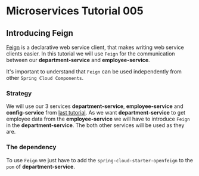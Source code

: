 # Microservices Tutorial 005
## Introducing Feign

[Feign](https://github.com/Netflix/feign) is a declarative web service client, that makes writing web service clients easier.
In this tutorial we will use `Feign` for the communication between our **department-service** and **employee-service**.

It's important to understand that `Feign` can be used independently from other `Spring Cloud Components`.
### Strategy
We will use our 3 services **department-service**, **employee-service** and  **config-service** from [last tutorial](https://github.com/Meziano/ms-tutorial-004).
As we want  **department-service** to get employee data from the **employee-service** we will have to introduce `Feign` in the **department-service**. The both other services will be used as they are.
### The dependency
To use `Feign` we just have to add the `spring-cloud-starter-openfeign` to the `pom` of  **department-service**.


 
<!--stackedit_data:
eyJoaXN0b3J5IjpbODIzMjExODMzLDE4NDY0OTIzMjEsLTIwNz
g0NjQ0NjcsLTIwMjA2MzM1MjYsLTEyNzUxMzE5MTUsODAwODYy
NzI0LC0zNDg2OTk3NV19
-->